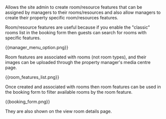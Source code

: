 Allows the site admin to create room/resource features that can be assigned by managers to their rooms/resources and also allow managers to create their property specific room/resources features. 

Room/resource features are useful because if you enable the "classic" rooms list in the booking form then guests can search for rooms with specific features.

{{manager_menu_option.png}}

Room features are associated with rooms (not room types), and their images can be uploaded through the property manager's media centre page.

{{room_features_list.png}}

Once created and associated with rooms then room features can be used in the booking form to filter available rooms by the room feature.

{{booking_form.png}}

They are also shown on the view room details page.

